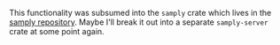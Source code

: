 This functionality was subsumed into the `samply` crate which lives in the [samply repository](https://github.com/mstange/samply). Maybe I'll break it out into a separate `samply-server` crate at some point again.
